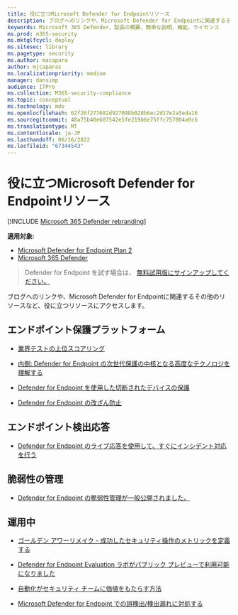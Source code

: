 ```yaml
---
title: 役に立つMicrosoft Defender for Endpointリソース
description: ブログへのリンクや、Microsoft Defender for Endpointに関連するその他のリソースなどの有用なリソースにアクセスする
keywords: Microsoft 365 Defender、製品の概要、簡単な説明、機能、ライセンス
ms.prod: m365-security
ms.mktglfcycl: deploy
ms.sitesec: library
ms.pagetype: security
ms.author: macapara
author: mjcaparas
ms.localizationpriority: medium
manager: dansimp
audience: ITPro
ms.collection: M365-security-compliance
ms.topic: conceptual
ms.technology: mde
ms.openlocfilehash: 62f26f277682d927098b028b6ec2d17e2a5eda16
ms.sourcegitcommit: 48a75b40e607542e5fe219b6e75ffc757804a9c6
ms.translationtype: MT
ms.contentlocale: ja-JP
ms.lasthandoff: 08/16/2022
ms.locfileid: "67344543"
---
```

# <a name="helpful-microsoft-defender-for-endpoint-resources"></a>役に立つMicrosoft Defender for Endpointリソース

[!INCLUDE [Microsoft 365 Defender rebranding](../../includes/microsoft-defender.md)]


**適用対象:**
- [Microsoft Defender for Endpoint Plan 2](https://go.microsoft.com/fwlink/p/?linkid=2154037)
- [Microsoft 365 Defender](https://go.microsoft.com/fwlink/?linkid=2118804)

> Defender for Endpoint を試す場合は、 [無料試用版にサインアップしてください。](https://signup.microsoft.com/create-account/signup?products=7f379fee-c4f9-4278-b0a1-e4c8c2fcdf7e&ru=https://aka.ms/MDEp2OpenTrial?ocid=docs-wdatp-exposedapis-abovefoldlink)

ブログへのリンクや、Microsoft Defender for Endpointに関連するその他のリソースなど、役に立つリソースにアクセスします。

## <a name="endpoint-protection-platform"></a>エンドポイント保護プラットフォーム
- [業界テストの上位スコアリング](/windows/security/threat-protection/intelligence/top-scoring-industry-antivirus-tests)

- [内側: Defender for Endpoint の次世代保護の中核となる高度なテクノロジを理解する](https://www.microsoft.com/security/blog/2019/06/24/inside-out-get-to-know-the-advanced-technologies-at-the-core-of-microsoft-defender-atp-next-generation-protection/)

- [Defender for Endpoint を使用した切断されたデバイスの保護](https://techcommunity.microsoft.com/t5/Microsoft-Defender-ATP/Protecting-disconnected-devices-with-Microsoft-Defender-ATP/ba-p/500341)

- [Defender for Endpoint の改ざん防止](https://techcommunity.microsoft.com/t5/Microsoft-Defender-ATP/Tamper-protection-in-Microsoft-Defender-ATP/ba-p/389571)

## <a name="endpoint-detection-response"></a>エンドポイント検出応答

- [Defender for Endpoint のライブ応答を使用して、すぐにインシデント対応を行う](https://techcommunity.microsoft.com/t5/Microsoft-Defender-ATP/Incident-response-at-your-fingertips-with-Microsoft-Defender-ATP/ba-p/614894)

## <a name="vulnerability-management"></a>脆弱性の管理

- [Defender for Endpoint の脆弱性管理が一般公開されました。](https://techcommunity.microsoft.com/t5/Microsoft-Defender-ATP/MDATP-Threat-amp-Vulnerability-Management-now-publicly-available/ba-p/460977)

## <a name="operational"></a>運用中

- [ゴールデン アワーリメイク - 成功したセキュリティ操作のメトリックを定義する](https://techcommunity.microsoft.com/t5/Microsoft-Defender-ATP/The-Golden-Hour-remake-Defining-metrics-for-a-successful/ba-p/782014)

- [Defender for Endpoint Evaluation ラボがパブリック プレビューで利用可能になりました](https://techcommunity.microsoft.com/t5/Microsoft-Defender-ATP/Microsoft-Defender-ATP-Evaluation-lab-is-now-available-in-public/ba-p/770271)

- [自動化がセキュリティ チームに価値をもたらす方法](https://techcommunity.microsoft.com/t5/Microsoft-Defender-ATP/How-automation-brings-value-to-your-security-teams/ba-p/729297)

- [Microsoft Defender for Endpoint での誤検出/検出漏れに対処する](defender-endpoint-false-positives-negatives.md)
